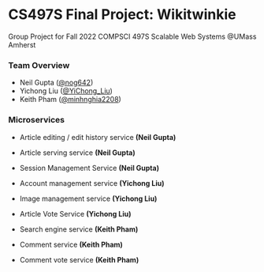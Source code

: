 # CS497S Final Project: Wikitwinkie

Group Project for Fall 2022 COMPSCI 497S Scalable Web Systems @UMass Amherst



### Team Overview

- Neil Gupta ([@nog642](https://github.com/nog642))
- Yichong Liu ([@YiChong_Liu](https://github.com/YiChong-Liu))
- Keith Pham ([@minhnghia2208](https://github.com/minhnghia2208))



### Microservices

- Article editing / edit history service **(Neil Gupta)**
- Article serving service **(Neil Gupta)**
- Session Management Service **(Neil Gupta)**

- Account management service **(Yichong Liu)**

- Image management service **(Yichong Liu)**

- Article Vote Service **(Yichong Liu)**

- Search engine service **(Keith Pham)**

- Comment service **(Keith Pham)**

- Comment vote service **(Keith Pham)**

  